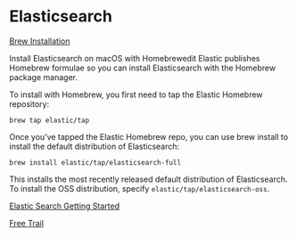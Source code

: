 # Elasticsearch

[Brew Installation](https://www.elastic.co/guide/en/elasticsearch/reference/current/brew.html)

Install Elasticsearch on macOS with Homebrewedit
Elastic publishes Homebrew formulae so you can install Elasticsearch with the Homebrew package manager.

To install with Homebrew, you first need to tap the Elastic Homebrew repository:

```
brew tap elastic/tap
```
Once you’ve tapped the Elastic Homebrew repo, you can use brew install to install the default distribution of Elasticsearch:

```
brew install elastic/tap/elasticsearch-full
```
This installs the most recently released default distribution of Elasticsearch. To install the OSS distribution, specify ```elastic/tap/elasticsearch-oss```.

[Elastic Search Getting Started](https://www.elastic.co/guide/en/elasticsearch/reference/current/getting-started.html)

[Free Trail](https://www.elastic.co/downloads/)